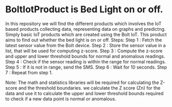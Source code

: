 # BoltIotProduct is Bed Light on or off.
In this repository we will find the different products which involves the IoT based products collecting data, representing data on graphs and predictng.
Simply basic IoT products which are created using the Bolt IoT.
This product aims to find out whether the bed light is on or off.
Steps:
Step 1 : Fetch the latest sensor value from the Bolt device.
Step 2 : Store the sensor value in a list, that will be used for computing z-score.
Step 3 : Compute the z-score and upper and lower threshold bounds for normal and anomalous readings.
Step 4 : Check if the sensor reading is within the range for normal readings.
Step 5 : If it is not in range, send the SMS.
Step 6 : Wait for 10 seconds.
Step 7 : Repeat from step 1.

Note:
The math and statistics libraries will be required for calculating the Z-score and the threshold boundaries.
we calculate the Z score (Zn) for the data and use it to calculate the upper and lower threshold bounds required to check if a new data point is normal or anomalous.
